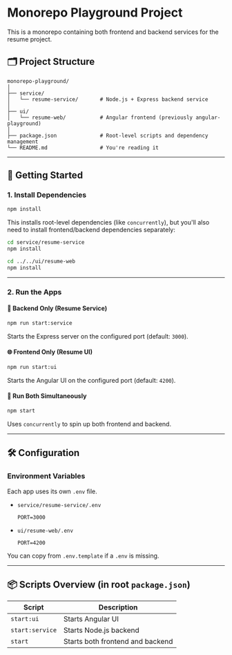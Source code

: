 # Monorepo Playground Project

This is a monorepo containing both frontend and backend services for the resume project.

## 🗂️ Project Structure

```
monorepo-playground/
│
├── service/
│   └── resume-service/       # Node.js + Express backend service
│
├── ui/
│   └── resume-web/           # Angular frontend (previously angular-playground)
│
├── package.json              # Root-level scripts and dependency management
└── README.md                 # You're reading it
```

---

## 🚀 Getting Started

### 1. Install Dependencies

```bash
npm install
```

This installs root-level dependencies (like `concurrently`), but you'll also need to install frontend/backend dependencies separately:

```bash
cd service/resume-service
npm install

cd ../../ui/resume-web
npm install
```

---

### 2. Run the Apps

#### 🔧 Backend Only (Resume Service)

```bash
npm run start:service
```

Starts the Express server on the configured port (default: `3000`).

#### 🌐 Frontend Only (Resume UI)

```bash
npm run start:ui
```

Starts the Angular UI on the configured port (default: `4200`).

#### 🔄 Run Both Simultaneously

```bash
npm start
```

Uses `concurrently` to spin up both frontend and backend.

---

## 🛠️ Configuration

### Environment Variables

Each app uses its own `.env` file.

- `service/resume-service/.env`
  ```dotenv
  PORT=3000
  ```

- `ui/resume-web/.env`
  ```dotenv
  PORT=4200
  ```

You can copy from `.env.template` if a `.env` is missing.

---

## 📦 Scripts Overview (in root `package.json`)

| Script           | Description                            |
|------------------|----------------------------------------|
| `start:ui`       | Starts Angular UI                      |
| `start:service`  | Starts Node.js backend                 |
| `start`          | Starts both frontend and backend       |

